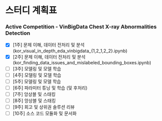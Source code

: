 # 스터디 계획표
### Active Competition - VinBigData Chest X-ray Abnormalities Detection
- [x] [1주] 문제 이해, 데이터 전처리 및 분석 (kor_visual_in_depth_eda_vinbigdata_{1,2_1,2_2}.ipynb)
- [x] [2주] 문제 이해, 데이터 전처리 및 분석 (kor_finding_data_issues_and_mislabeled_bounding_boxes.ipynb)
- [ ] [3주] 모델링 및 모델 학습
- [ ] [4주] 모델링 및 모델 학습
- [ ] [5주] 모델링 및 모델 학습
- [ ] [6주] 파라미터 튜닝 및 학습 (및 후처리)
- [ ] [7주] 앙상블 및 스태킹
- [ ] [8주] 앙상블 및 스태킹
- [ ] [9주] 회고 및 상위권 솔루션 리뷰
- [ ] [10주] 소스 코드 모듈화 및 문서화
